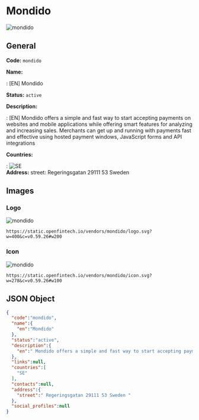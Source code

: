 
# Mondido 
![mondido](https://static.openfintech.io/vendors/mondido/logo.svg?w=400&c=v0.59.26#w200)  

## General 
 
**Code:** `mondido` 
 
**Name:** 
 
:	[EN] Mondido 
 
**Status:** `active` 
 
**Description:** 
 
: [EN]  Mondido offers a simple and fast way to start accepting payments on websites and mobile applications while offering smart features for analyzing and increasing sales. Merchants can get up and running with payments fast and effective using hosted payment windows, JavaScript forms and API integrations  
 
 
**Countries:** 
 
:	![SE](https://cdnjs.cloudflare.com/ajax/libs/flag-icon-css/3.3.0/flags/4x3/se.svg#w24)  
**Address:** 
street:  Regeringsgatan 29111 53 Sweden  

## Images 

### Logo 
 
![mondido](https://static.openfintech.io/vendors/mondido/logo.svg?w=400&c=v0.59.26#w200)  

```
https://static.openfintech.io/vendors/mondido/logo.svg?w=400&c=v0.59.26#w200
```  

### Icon 
 
![mondido](https://static.openfintech.io/vendors/mondido/icon.svg?w=278&c=v0.59.26#w100)  

```
https://static.openfintech.io/vendors/mondido/icon.svg?w=278&c=v0.59.26#w100
```  

## JSON Object 

```json
{
  "code":"mondido",
  "name":{
    "en":"Mondido"
  },
  "status":"active",
  "description":{
    "en":" Mondido offers a simple and fast way to start accepting payments on websites and mobile applications while offering smart features for analyzing and increasing sales. Merchants can get up and running with payments fast and effective using hosted payment windows, JavaScript forms and API integrations "
  },
  "links":null,
  "countries":[
    "SE"
  ],
  "contacts":null,
  "address":{
    "street":" Regeringsgatan 29111 53 Sweden "
  },
  "social_profiles":null
}
```  
